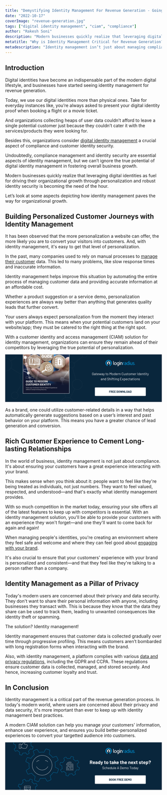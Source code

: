 ```yaml
---
title: "Demystifying Identity Management For Revenue Generation - Going Beyond Compliance"
date: "2022-10-17"
coverImage: "revenue-generation.jpg"
tags: ["digital identity management", "ciam", "compliance"]
author: "Rakesh Soni"
description: "Modern businesses quickly realize that leveraging digital identities as fuel for driving their organizational growth through personalization and robust identity security is becoming the need of the hour. This blog outlines the major depicting how identity management paves the way for organizational growth."
metatitle: "Why is Identity Management Critical for Revenue Generation?"
metadescription: "Identity management isn’t just about managing compliances; it is now globally used for revenue generation. Read this blog to know more."
---
```


## Introduction

Digital identities have become an indispensable part of the modern digital lifestyle, and businesses have started seeing identity management for revenue generation.

Today, we use our digital identities more than physical ones. Take for everyday instances like, you’re always asked to present your digital identity proof when booking a flight or a movie ticket. 

And organizations collecting heaps of user data couldn’t afford to leave a single potential customer just because they couldn’t cater it with the services/products they were looking for. 

Besides this, organizations consider [digital identity management](https://www.loginradius.com/blog/identity/digital-identity-management/) a crucial aspect of compliance and customer identity security.

Undoubtedly, compliance management and identity security are essential aspects of identity management, but we can’t ignore the true potential of digital identity management in fostering overall business growth. 

Modern businesses quickly realize that leveraging digital identities as fuel for driving their organizational growth through personalization and robust identity security is becoming the need of the hour. 

Let’s look at some aspects depicting how identity management paves the way for organizational growth. 


## Building Personalized Customer Journeys with Identity Management 

It has been observed that the more personalization a website can offer, the more likely you are to convert your visitors into customers. And, with identity management, it's easy to get that level of personalization.

In the past, many companies used to rely on manual processes to [manage their customer](https://www.loginradius.com/profile-management/) data. This led to many problems, like slow response times and inaccurate information.

Identity management helps improve this situation by automating the entire process of managing customer data and providing accurate information at an affordable cost.

Whether a product suggestion or a service demo, personalization experiences are always way better than anything that generates quality leads that further convert.

Your users always expect personalization from the moment they interact with your platform. This means when your potential customers land on your website/app; they must be catered to the right thing at the right spot. 

With a customer identity and access management (CIAM) solution for identity management, organizations can ensure they remain ahead of their competitors by leveraging the true potential of personalization. 

[![EB-GD-to-Mod-Cust-Id](EB-GD-to-Mod-Cust-Id.png)](https://www.loginradius.com/resource/guide-to-modern-customer-identity/)

As a brand, one could utilize customer-related details in a way that helps automatically generate suggestions based on a user’s interest and past behavior on your platform. This means you have a greater chance of lead generation and conversion. 

## Rich Customer Experience to Cement Long-lasting Relationships

In the world of business, identity management is not just about compliance. It's about ensuring your customers have a great experience interacting with your brand.

This makes sense when you think about it: people want to feel like they're being treated as individuals, not just numbers. They want to feel valued, respected, and understood—and that's exactly what identity management provides.

With so much competition in the market today, ensuring your site offers all of the latest features to keep up with competitors is essential. With an identity management solution, you'll be able to provide your customers with an experience they won't forget—and one they'll want to come back for again and again!

When managing people's identities, you're creating an environment where they feel safe and welcome and where they can feel good about [engaging with your brand](https://www.loginradius.com/blog/growth/consumer-management-to-consumer-engagement/).

It's also crucial to ensure that your customers' experience with your brand is personalized and consistent—and that they feel like they're talking to a person rather than a company.


## Identity Management as a Pillar of Privacy 

Today's modern users are concerned about their privacy and data security. They don't want to share their personal information with anyone, including businesses they transact with. This is because they know that the data they share can be used to track them, leading to unwanted consequences like identity theft or spamming.

The solution? Identity management!

Identity management ensures that customer data is collected gradually over time through progressive profiling. This means customers aren’t bombarded with long registration forms when interacting with the brand. 

Also, with identity management, a platform complies with various [data and privacy regulations](https://www.loginradius.com/gdpr-and-privacy/), including the GDPR and CCPA. These regulations ensure customer data is collected, managed, and stored securely. And hence, increasing customer loyalty and trust. 

## In Conclusion 

Identity management is a critical part of the revenue generation process. In today's modern world, where users are concerned about their privacy and data security, it's more important than ever to keep up with identity management best practices.

A modern CIAM solution can help you manage your customers' information, enhance user experience, and ensures you build better-personalized experiences to convert your targetted audience into customers. 

[![book-a-demo-loginradius](../../assets/book-a-demo-loginradius.png)](https://www.loginradius.com/book-a-demo/)
